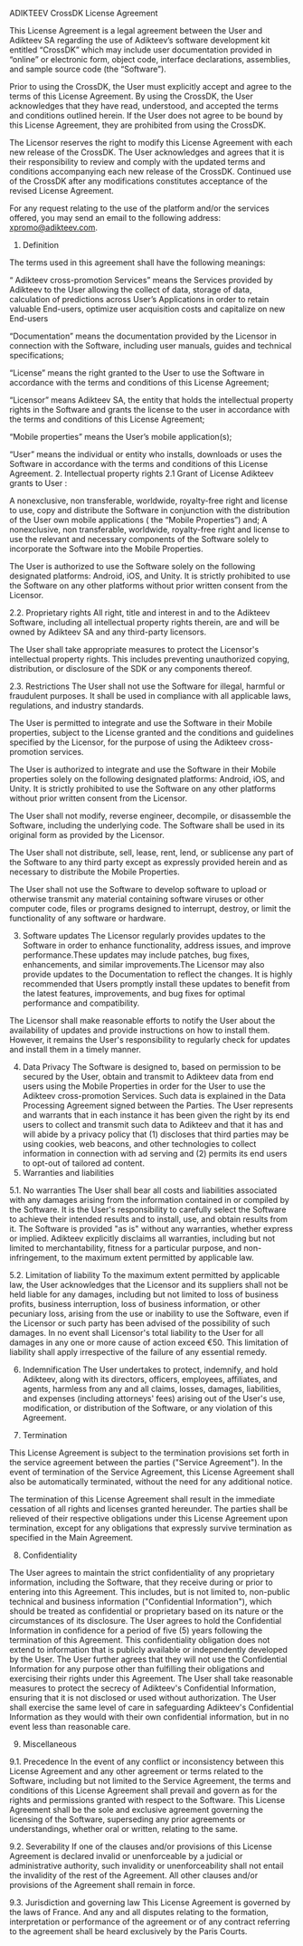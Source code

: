 ADIKTEEV CrossDK License Agreement

This License Agreement is a legal agreement between the User and Adikteev SA regarding the use of
Adikteev’s software development kit entitled “CrossDK” which may include user documentation provided
in “online” or electronic form, object code, interface declarations, assemblies, and sample source
code (the “Software”).

Prior to using the CrossDK, the User must explicitly accept and agree to the terms of this License
Agreement. By using the CrossDK, the User acknowledges that they have read, understood, and accepted
the terms and conditions outlined herein. If the User does not agree to be bound by this License
Agreement, they are prohibited from using the CrossDK.

The Licensor reserves the right to modify this License Agreement with each new release of the
CrossDK. The User acknowledges and agrees that it is their responsibility to review and comply with
the updated terms and conditions accompanying each new release of the CrossDK. Continued use of the
CrossDK after any modifications constitutes acceptance of the revised License Agreement.

For any request relating to the use of the platform and/or the services offered, you may send an
email to the following address: xpromo@adikteev.com.

1. Definition

The terms used in this agreement shall have the following meanings:

“ Adikteev cross-promotion Services” means the Services provided by Adikteev to the User allowing
the collect of data, storage of data, calculation of predictions across User’s Applications in order
to retain valuable End-users, optimize user acquisition costs and capitalize on new End-users

“Documentation” means the documentation provided by the Licensor in connection with the Software,
including user manuals, guides and technical specifications;

“License” means the right granted to the User to use the Software in accordance with the terms and
conditions of this License Agreement;

“Licensor” means Adikteev SA, the entity that holds the intellectual property rights in the Software
and grants the license to the user in accordance with the terms and conditions of this License
Agreement;

“Mobile properties” means the User’s mobile application(s);

“User” means the individual or entity who installs, downloads or uses the Software in accordance
with the terms and conditions of this License Agreement.
2. Intellectual property rights
2.1 Grant of License
Adikteev grants to User :

A nonexclusive, non transferable, worldwide, royalty-free right and license to use, copy and
distribute the Software in conjunction with the distribution of the User own mobile applications (
the “Mobile Properties”) and;
A nonexclusive, non transferable, worldwide, royalty-free right and license to use the relevant and
necessary components of the Software solely to incorporate the Software into the Mobile Properties.

The User is authorized to use the Software solely on the following designated platforms: Android,
iOS, and Unity. It is strictly prohibited to use the Software on any other platforms without prior
written consent from the Licensor.

2.2. Proprietary rights
All right, title and interest in and to the Adikteev Software, including all intellectual property
rights therein, are and will be owned by Adikteev SA and any third-party licensors.

The User shall take appropriate measures to protect the Licensor's intellectual property rights.
This includes preventing unauthorized copying, distribution, or disclosure of the SDK or any
components thereof.

2.3. Restrictions
The User shall not use the Software for illegal, harmful or fraudulent purposes. It shall be used in
compliance with all applicable laws, regulations, and industry standards.

The User is permitted to integrate and use the Software in their Mobile properties, subject to the
License granted and the conditions and guidelines specified by the Licensor, for the purpose of
using the Adikteev cross-promotion services.

The User is authorized to integrate and use the Software in their Mobile properties solely on the
following designated platforms: Android, iOS, and Unity. It is strictly prohibited to use the
Software on any other platforms without prior written consent from the Licensor.

The User shall not modify, reverse engineer, decompile, or disassemble the Software, including the
underlying code. The Software shall be used in its original form as provided by the Licensor.

The User shall not distribute, sell, lease, rent, lend, or sublicense any part of the Software to
any third party except as expressly provided herein and as necessary to distribute the Mobile
Properties.

The User shall not use the Software to develop software to upload or otherwise transmit any material
containing software viruses or other computer code, files or programs designed to interrupt,
destroy, or limit the functionality of any software or hardware.

3. Software updates
   The Licensor regularly provides updates to the Software in order to enhance functionality,
   address issues, and improve performance.These updates may include patches, bug fixes,
   enhancements, and similar improvements.The Licensor may also provide updates to the Documentation
   to reflect the changes. It is highly recommended that Users promptly install these updates to
   benefit from the latest features, improvements, and bug fixes for optimal performance and
   compatibility.

The Licensor shall make reasonable efforts to notify the User about the availability of updates and
provide instructions on how to install them. However, it remains the User's responsibility to
regularly check for updates and install them in a timely manner.

4. Data Privacy
   The Software is designed to, based on permission to be secured by the User, obtain and transmit
   to Adikteev data from end users using the Mobile Properties in order for the User to use the
   Adikteev cross-promotion Services. Such data is explained in the Data Processing Agreement signed
   between the Parties. The User represents and warrants that in each instance it has been given the
   right by its end users to collect and transmit such data to Adikteev and that it has and will
   abide by a privacy policy that (1) discloses that third parties may be using cookies, web
   beacons, and other technologies to collect information in connection with ad serving and (2)
   permits its end users to opt-out of tailored ad content.
5. Warranties and liabilities

5.1. No warranties
The User shall bear all costs and liabilities associated with any damages arising from the
information contained in or compiled by the Software. It is the User's responsibility to carefully
select the Software to achieve their intended results and to install, use, and obtain results from
it. The Software is provided "as is" without any warranties, whether express or implied. Adikteev
explicitly disclaims all warranties, including but not limited to merchantability, fitness for a
particular purpose, and non-infringement, to the maximum extent permitted by applicable law.

5.2. Limitation of liability
To the maximum extent permitted by applicable law, the User acknowledges that the Licensor and its
suppliers shall not be held liable for any damages, including but not limited to loss of business
profits, business interruption, loss of business information, or other pecuniary loss, arising from
the use or inability to use the Software, even if the Licensor or such party has been advised of the
possibility of such damages. In no event shall Licensor's total liability to the User for all
damages in any one or more cause of action exceed €50. This limitation of liability shall apply
irrespective of the failure of any essential remedy.

6. Indemnification
   The User undertakes to protect, indemnify, and hold Adikteev, along with its directors, officers,
   employees, affiliates, and agents, harmless from any and all claims, losses, damages,
   liabilities, and expenses (including attorneys' fees) arising out of the User's use,
   modification, or distribution of the Software, or any violation of this Agreement.

7. Termination

This License Agreement is subject to the termination provisions set forth in the service agreement
between the parties ("Service Agreement"). In the event of termination of the Service Agreement,
this License Agreement shall also be automatically terminated, without the need for any additional
notice.

The termination of this License Agreement shall result in the immediate cessation of all rights and
licenses granted hereunder. The parties shall be relieved of their respective obligations under this
License Agreement upon termination, except for any obligations that expressly survive termination as
specified in the Main Agreement.

8. Confidentiality

The User agrees to maintain the strict confidentiality of any proprietary information, including the
Software, that they receive during or prior to entering into this Agreement. This includes, but is
not limited to, non-public technical and business information ("Confidential Information"), which
should be treated as confidential or proprietary based on its nature or the circumstances of its
disclosure. The User agrees to hold the Confidential Information in confidence for a period of
five (5) years following the termination of this Agreement.
This confidentiality obligation does not extend to information that is publicly available or
independently developed by the User. The User further agrees that they will not use the Confidential
Information for any purpose other than fulfilling their obligations and exercising their rights
under this Agreement.
The User shall take reasonable measures to protect the secrecy of Adikteev's Confidential
Information, ensuring that it is not disclosed or used without authorization. The User shall
exercise the same level of care in safeguarding Adikteev's Confidential Information as they would
with their own confidential information, but in no event less than reasonable care.

9. Miscellaneous

9.1. Precedence
In the event of any conflict or inconsistency between this License Agreement and any other agreement
or terms related to the Software, including but not limited to the Service Agreement, the terms and
conditions of this License Agreement shall prevail and govern as for the rights and permissions
granted with respect to the Software. This License Agreement shall be the sole and exclusive
agreement governing the licensing of the Software, superseding any prior agreements or
understandings, whether oral or written, relating to the same.

9.2. Severability
If one of the clauses and/or provisions of this License Agreement is declared invalid or
unenforceable by a judicial or administrative authority, such invalidity or unenforceability shall
not entail the invalidity of the rest of the Agreement. All other clauses and/or provisions of the
Agreement shall remain in force.

9.3. Jurisdiction and governing law
This License Agreement is governed by the laws of France. And any and all disputes relating to the
formation, interpretation or performance of the agreement or of any contract referring to the
agreement shall be heard exclusively by the Paris Courts.
 
